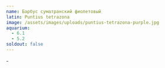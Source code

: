 ```yaml
---
name: Барбус суматранский фиолетовый
latin: Puntius tetrazona
image: /assets/images/uploads/puntius-tetrazona-purple.jpg
aquarium:
  - 6.1
  - 5.2
soldout: false
---
```

\-
